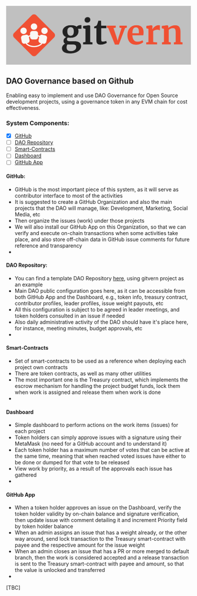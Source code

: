 ![gitvern logo](https://github.com/gitvern/media/raw/master/logo/logo-text-bg.png)

## DAO Governance based on Github

Enabling easy to implement and use DAO Governance for Open Source development projects, using a governance token in any EVM chain for cost effectiveness.

### System Components:

- [x] [GitHub](#github)
- [ ] [DAO Repository](#dao-repository)
- [ ] [Smart-Contracts](#smart-contracts)
- [ ] [Dashboard](#dashboard)
- [ ] [GitHub App](#github-app)

#### GitHub:

- GitHub is the most important piece of this system, as it will serve as contributor interface to most of the activities
- It is suggested to create a GitHub Organization and also the main projects that the DAO will manage, like: Development, Marketing, Social Media, etc
- Then organize the issues (work) under those projects
- We will also install our GitHub App on this Organization, so that we can verify and execute on-chain transactions when some activities take place, and also store off-chain data in GitHub issue comments for future reference and transparency
- 

#### DAO Repository:

- You can find a template DAO Repository [here](https://github.com/gitvern/dao), using gitvern project as an example
- Main DAO public configuration goes here, as it can be accessible from both GitHub App and the Dashboard, e.g., token info, treasury contract, contributor profiles, leader profiles, issue weight payouts, etc
- All this configuration is subject to be agreed in leader meetings, and token holders consulted in an issue if needed
- Also daily administrative activity of the DAO should have it's place here, for instance, meeting minutes, budget approvals, etc
- 

#### Smart-Contracts

- Set of smart-contracts to be used as a reference when deploying each project own contracts
- There are token contracts, as well as many other utilities
- The most important one is the Treasury contract, which implements the escrow mechanism for handling the project budget funds, lock them when work is assigned and release them when work is done
- 

#### Dashboard

- Simple dashboard to perform actions on the work items (issues) for each project
- Token holders can simply approve issues with a signature using their MetaMask (no need for a GitHub account and to understand it)
- Each token holder has a maximum number of votes that can be active at the same time, meaning that when reached voted issues have either to be done or dumped for that vote to be released
- View work by priority, as a result of the approvals each issue has gathered
- 

#### GitHub App

- When a token holder approves an issue on the Dashboard, verify the token holder validity by on-chain balance and signature verification, then update issue with comment detailing it and increment Priority field by token holder balance
- When an admin assigns an issue that has a weight already, or the other way around, send lock transaction to the Treasury smart-contract with payee and the respective amount for the issue weight
- When an admin closes an issue that has a PR or more merged to default branch, then the work is considered accepted and a release transaction is sent to the Treasury smart-contract with payee and amount, so that the value is unlocked and transferred
- 


[TBC]
